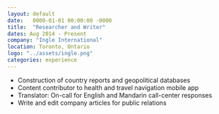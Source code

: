 ```yaml
---
layout: default
date:   0000-01-01 00:00:00 -0000
title:  "Researcher and Writer"
dates: Aug 2014 - Present
company: "Ingle International"
location: Toronto, Ontario
logo: "../assets/ingle.png"
categories: experience
---
```

-	Construction of country reports and geopolitical databases
-	Content contributor to health and travel navigation mobile app
-	Translator: On-call for English and Mandarin call-center responses
-	Write and edit company articles for public relations
